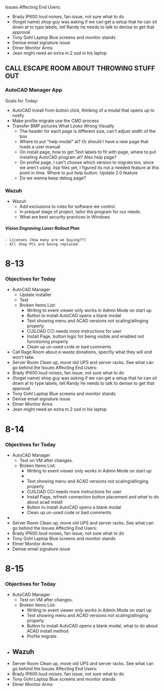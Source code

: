 Issues Affecting End Users:
- Brady IP600 loud noises, fan issue, not sure what to do
- (forget name) shop guy was asking if we can get a setup that he can sit down at to type labels, tell Randy he needs to talk to denise to get that approval.
- Tony Gohl Laptop Blue screens and monitor stands
- Denise email signature issue
- Elmer Monitor Arms
- Jean might need an extra m.2 ssd in his laptop

## CALL ESCAPE ROOM ABOUT THROWING STUFF OUT 
### AutoCAD Manager App
Goals for Today:
- AutoCAD install from button click, thinking of a modal that opens up to notify
- Make profile migrate use the CMD process
- Transfer BMP pictures
What Looks Wrong Visually
	- The header for each page is different size, can't adjust width of the box
	- Where to put "help modal" at? Or should I have a new page that loads a user manual 
	- On install page, how to get Text labels to fit with page, where to put installing AutoCAD program at? Also help page?
	- On profile page, I can't choose which version to migrate too, since we aren't using .lisp files yet, I figured its not a needed feature at this point in time. Where to put help button. Update 2.0 feature
	- Do we wanna keep debug page?


### Wazuh
- Wazuh
	- Add exclusions to rules for software we control
	- In prequel stage of project, tailor the program for our needs. 
	- What are best security practices in Windows

##### Vision Engraving Laser Rollout Plan
	- Licenses (how many are we buying??)
	- All shop PCs are being replaced. 


# 8-13
### Objectives for Today
- AutoCAD Manager
	- Update installer
	- Test
	- Broken Items List:
		- Writing to event viewer only works in Admin Mode on start up
		- Button to install AutoCAD opens a blank modal
		- Text showing menu and ACAD versions not scaling/allinging properly
		- CUILOAD CCI needs more instructions for user
		- Install Page, button logic for being visible and enabled not functioning properly
		- Clean up un-used code or bad comments
- Call Rage Room about e-waste donations, specifiy what they will and won't take.
- Server Room Clean up, move old UPS and server racks. See what can go behind the 
Issues Affecting End Users:
- Brady IP600 loud noises, fan issue, not sure what to do
- (forget name) shop guy was asking if we can get a setup that he can sit down at to type labels, tell Randy he needs to talk to denise to get that approval.
- Tony Gohl Laptop Blue screens and monitor stands
- Denise email signature issue
- Elmer Monitor Arms
- Jean might need an extra m.2 ssd in his laptop


# 8-14

### Objectives for Today
- AutoCAD Manager
	- Test on VM after changes.
	- Broken Items List:
		- Writing to event viewer only works in Admin Mode on start up
		- 
		- Text showing menu and ACAD versions not scaling/allinging properly
		- CUILOAD CCI needs more instructions for user
		- Install Page, refresh connection button placement and what to do about acad install
		- Button to install AutoCAD opens a blank modal
		- Clean up un-used code or bad comments
- 
- Server Room Clean up, move old UPS and server racks. See what can go behind the 
Issues Affecting End Users:
- Brady IP600 loud noises, fan issue, not sure what to do
- Tony Gohl Laptop Blue screens and monitor stands
-  Elmer Monitor Arms
- Denise email signature issue

# 8-15

### Objectives for Today
- AutoCAD Manager
	- Test on VM after changes.
	- Broken Items List:
		- Writing to event viewer only works in Admin Mode on start up
		- Text showing menu and ACAD versions not scaling/allinging properly
		- Button to install AutoCAD opens a blank modal, what to do about ACAD install method
		- Profile migrate
- Wazuh
	- 
- Server Room Clean up, move old UPS and server racks. See what can go behind the 
Issues Affecting End Users:
- Brady IP600 loud noises, fan issue, not sure what to do
- Tony Gohl Laptop Blue screens and monitor stands
- Elmer Monitor Arms
